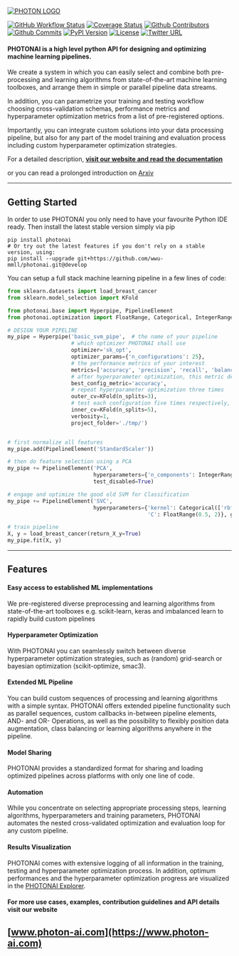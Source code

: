 [![PHOTON LOGO](https://www.photon-ai.com/static/img/photon/photon-logo-github.png)](https://www.photon-ai.com/)

[![GitHub Workflow Status](https://img.shields.io/github/workflow/status/wwu-mmll/photonai/PHOTONAI%20test%20and%20test%20deploy)](https://github.com/wwu-mmll/photonai/actions)
[![Coverage Status](https://coveralls.io/repos/github/wwu-mmll/photonai/badge.svg?branch=master)](https://coveralls.io/github/wwu-mmll/photonai?branch=master)
[![Github Contributors](https://img.shields.io/github/contributors-anon/wwu-mmll/photonai?color=blue)](https://github.com/wwu-mmll/photonai/graphs/contributors)
[![Github Commits](https://img.shields.io/github/commit-activity/y/wwu-mmll/photonai)](https://github.com/wwu-mmll/photonai/commits/master)
[![PyPI Version](https://img.shields.io/pypi/v/photonai?color=brightgreen)](https://pypi.org/project/photonai/)
[![License](https://img.shields.io/github/license/wwu-mmll/photonai)](https://github.com/wwu-mmll/photonai/blob/master/LICENSE)
[![Twitter URL](https://img.shields.io/twitter/url?style=social&url=https%3A%2F%2Ftwitter.com%2Fwwu_mmll)](https://twitter.com/wwu_mmll)

#### PHOTONAI is a high level python API for designing and optimizing machine learning pipelines.

We create a system in which you can easily select and combine both pre-processing and learning algorithms from
state-of-the-art machine learning toolboxes,
 and arrange them in simple or parallel pipeline data streams. 
 
 In addition, you can parametrize your training and testing
 workflow choosing cross-validation schemas, performance metrics and hyperparameter
 optimization metrics from a list of pre-registered options. 
 
 Importantly, you can integrate custom solutions into your data processing pipeline, 
 but also for any part of the model training and evaluation process including custom
 hyperparameter optimization strategies.  

For a detailed description, 
__[visit our website and read the documentation](https://www.photon-ai.com)__

or you can read a prolonged introduction on [Arxiv](https://arxiv.org/abs/2002.05426)



---
## Getting Started
In order to use PHOTONAI you only need to have your favourite Python IDE ready.
Then install the latest stable version simply via pip
```
pip install photonai
# Or try out the latest features if you don't rely on a stable version, using:
pip install --upgrade git+https://github.com/wwu-mmll/photonai.git@develop
```

You can setup a full stack machine learning pipeline in a few lines of code:

```python
from sklearn.datasets import load_breast_cancer
from sklearn.model_selection import KFold

from photonai.base import Hyperpipe, PipelineElement
from photonai.optimization import FloatRange, Categorical, IntegerRange

# DESIGN YOUR PIPELINE
my_pipe = Hyperpipe('basic_svm_pipe',  # the name of your pipeline
                    # which optimizer PHOTONAI shall use
                    optimizer='sk_opt',
                    optimizer_params={'n_configurations': 25},
                    # the performance metrics of your interest
                    metrics=['accuracy', 'precision', 'recall', 'balanced_accuracy'],
                    # after hyperparameter optimization, this metric declares the winner config
                    best_config_metric='accuracy',
                    # repeat hyperparameter optimization three times
                    outer_cv=KFold(n_splits=3),
                    # test each configuration five times respectively,
                    inner_cv=KFold(n_splits=5),
                    verbosity=1,
                    project_folder='./tmp/')


# first normalize all features
my_pipe.add(PipelineElement('StandardScaler'))

# then do feature selection using a PCA
my_pipe += PipelineElement('PCA', 
                           hyperparameters={'n_components': IntegerRange(5, 20)}, 
                           test_disabled=True)

# engage and optimize the good old SVM for Classification
my_pipe += PipelineElement('SVC', 
                           hyperparameters={'kernel': Categorical(['rbf', 'linear']),
                                            'C': FloatRange(0.5, 2)}, gamma='scale')

# train pipeline
X, y = load_breast_cancer(return_X_y=True)
my_pipe.fit(X, y)
```
---
## Features

#### Easy access to established ML implementations
We pre-registered diverse preprocessing and learning algorithms from 
state-of-the-art toolboxes e.g. scikit-learn, keras and imbalanced learn to 
rapidly build custom pipelines

#### Hyperparameter Optimization
With PHOTONAI you can seamlessly switch between diverse hyperparameter 
optimization strategies, such as (random) grid-search
 or bayesian optimization (scikit-optimize, smac3).

#### Extended ML Pipeline
You can build custom sequences of processing and learning algorithms with a simple syntax. 
PHOTONAI offers extended pipeline functionality such as parallel sequences, custom callbacks in-between pipeline 
elements, AND- and OR- Operations, as well as the possibility to flexibly position data augmentation, class balancing
or learning algorithms anywhere in the pipeline.

#### Model Sharing
PHOTONAI provides a standardized format for sharing and loading optimized pipelines across 
platforms with only one line of code.

#### Automation
While you concentrate on selecting appropriate processing steps, learning algorithms, hyperparameters and
training parameters, PHOTONAI automates the nested cross-validated optimization and evaluation loop for any custom pipeline.

#### Results Visualization
PHOTONAI comes with extensive logging of all information in the training, testing and hyperparameter 
optimization process. In addition, optimum performances and the hyperparameter optimization progress 
are visualized in the [PHOTONAI Explorer](https://explorer.photon-ai.com).

#### For more use cases, examples, contribution guidelines and API details visit our website
## [www.photon-ai.com](https://www.photon-ai.com)  
